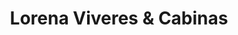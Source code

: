 ---
title: "Lorena Viveres & Cabinas"
url: /quito/lorena-viveres-und-cabinas/
shop: Lebensmittel
---
